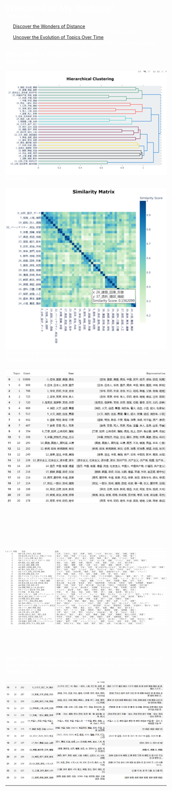 <style>
  body {
    background-image: url('blue.png');
    background-size: cover;
    background-repeat: no-repeat;
    background-attachment: fixed;
    color: white;
  }
  
  h1, h2, h3, p {
    max-width: 800px;
    margin: auto;
  }

  img {
    max-width: 100%;
    height: auto;
    display: block;
    margin: auto;
    margin-top: 20px;
  }
</style>

# Welcome to My Website!

Explore topics:

1. [Discover the Wonders of Distance](distancemap.html)
   - Dive into the captivating world of distance exploration!

2. [Uncover the Evolution of Topics Over Time](jikan.html)
   - Witness how topics evolve and change with the passage of time.

## Preview the Visual Delights:

### Cluster Map
![Cluster Map](cluster.png)

### Heatmap
![Heatmap](heatmap.png)

### Successful Version and Japanese Translation (Machine-Translated, Excuse Imperfections)
![Topic Image (English)](topiceng.png) <br><br><br><br><br><br><br>
![Topic Image (Japanese)](topicjap1.png)<br><br><br><br><br>

### Note: The following example serves as a learning experience! This corpus contains stop words, numbers, and irrelevant vocabulary.
![False Example](false.png)


---




